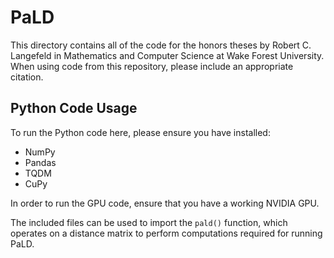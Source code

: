 # PaLD
This directory contains all of the code for the honors theses by Robert C. Langefeld in Mathematics and Computer Science at Wake Forest University. When using code from this repository, please include an appropriate citation.

## Python Code Usage
To run the Python code here, please ensure you have installed:
- NumPy
- Pandas
- TQDM
- CuPy

In order to run the GPU code, ensure that you have a working NVIDIA GPU.

The included files can be used to import the `pald()` function, which operates on a distance matrix to perform computations 
required for running PaLD.